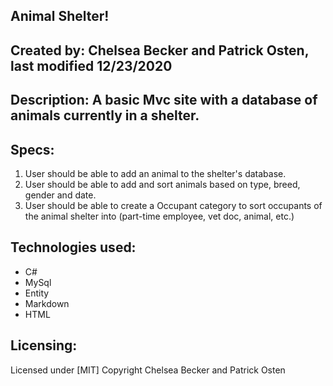 ## Animal Shelter!

## Created by: Chelsea Becker and Patrick Osten, last modified 12/23/2020

## Description: A basic Mvc site with a database of animals currently in a shelter.

## Specs:

 1. User should be able to add an animal to the shelter's database.
 2. User should be able to add and sort animals based on type, breed, gender and date. 
 3. User should be able to create a Occupant category to sort occupants of the animal shelter into (part-time employee, vet doc, animal, etc.)

## Technologies used: 

* C#
* MySql
* Entity
* Markdown
* HTML

## Licensing:

Licensed under [MIT] Copyright Chelsea Becker and Patrick Osten